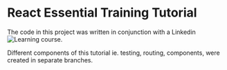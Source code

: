 # React Essential Training Tutorial

The code in this project was written in conjunction with a Linkedin ![Learning course](compSciKai/tut-react).

Different components of this tutorial ie. testing, routing, components, were created in separate branches.
